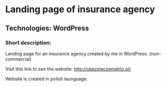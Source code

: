 # Landing page of insurance agency


## Technologies: WordPress 

### Short description:

Landing page for an insurance agency created by me in WordPress. (non-commercial)

Visit this link to see the website: 
http://ubezpieczeniatrio.pl/

Website is created in polish launguage.
